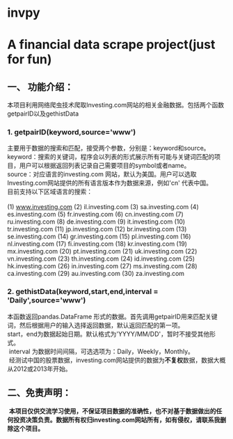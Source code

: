 # invpy
# A financial data scrape project(just for fun)
## 一、 功能介绍：<br>
  本项目利用网络爬虫技术爬取Investing.com网站的相关金融数据。包括两个函数getpairID以及gethistData
### 1. getpairID(keyword,source='www')
  主要用于数据的搜索和匹配，接受两个参数，分别是：keyword和source。<br>
  keyword：搜索的关键词，程序会以列表的形式展示所有可能与关键词匹配的项目，用户可以根据返回列表记录自己需要项目的symbol或者name。<br>
  source：对应语言的investing.com 网站，默认为美国。用户可以选取Investing.com网站提供的所有语言版本作为数据来源，例如'cn' 代表中国。<br>
  目前支持以下区域语言的搜索：<br>
  <br>
   (1)	www.investing.com
   (2)	il.investing.com
   (3)	sa.investing.com
   (4)	es.investing.com
   (5)	fr.investing.com
   (6)	cn.investing.com
   (7)	ru.investing.com
   (8)	de.investing.com
   (9)	it.investing.com
   (10)	tr.investing.com
   (11)	jp.investing.com
   (12)	br.investing.com
   (13)	se.investing.com
   (14)	gr.investing.com
   (15)	pl.investing.com
   (16)	nl.investing.com
   (17)	fi.investing.com
   (18)	kr.investing.com
   (19)	mx.investing.com
   (20)	pt.investing.com
   (21)	uk.investing.com
   (22)	vn.investing.com
   (23)	th.investing.com
   (24)	id.investing.com
   (25)	hk.investing.com
   (26)	in.investing.com
   (27)	ms.investing.com
   (28)	ca.investing.com
   (29)	au.investing.com
   (30)	za.investing.com
   <br>
### 2. gethistData(keyword,start,end,interval = 'Daily',source='www')<br>
  本函数返回pandas.DataFrame 形式的数据。首先调用getpairID用来匹配关键词，然后根据用户的输入选择返回数据，默认返回匹配的第一项。<br>
  start，end为数据起始日期。默认格式为'YYYY/MM/DD'，暂时不接受其他形式。<br>
  interval 为数据时间间隔，可选选项为：Daily，Weekly，Monthly。<br>
  经测试中国的股票数据，investing.com网站提供的数据为**不复权**数据，数据大概从2012或2013年开始。

## 二、免责声明：<br>
  **本项目仅供交流学习使用，不保证项目数据的准确性，也不对基于数据做出的任何投资决策负责。数据所有权归investing.com网站所有，如有侵权，请联系我删除这个项目。**
